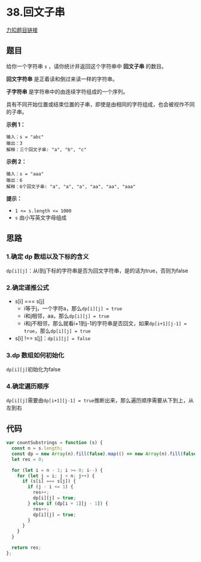 # 38.回文子串

[力扣题目链接](https://leetcode.cn/problems/palindromic-substrings/)

## 题目

给你一个字符串 `s` ，请你统计并返回这个字符串中 **回文子串** 的数目。

**回文字符串** 是正着读和倒过来读一样的字符串。

**子字符串** 是字符串中的由连续字符组成的一个序列。

具有不同开始位置或结束位置的子串，即使是由相同的字符组成，也会被视作不同的子串。

**示例 1：**

```
输入：s = "abc"
输出：3
解释：三个回文子串: "a", "b", "c"
```

**示例 2：**

```
输入：s = "aaa"
输出：6
解释：6个回文子串: "a", "a", "a", "aa", "aa", "aaa"
```

**提示：**

- `1 <= s.length <= 1000`
- `s` 由小写英文字母组成

## 思路

### 1.确定 dp 数组以及下标的含义

`dp[i][j]`：从i到j下标的字符串是否为回文字符串，是的话为true，否则为false

### 2.确定递推公式

- s[i] === s[j]
  - i等于j，一个字符a，那么`dp[i][j] = true`
  - i和j相邻，aa，那么`dp[i][j] = true`
  - i和j不相邻，那么就看i+1到j-1的字符串是否回文，如果`dp[i+1][j-1] = true`，那么`dp[i][j] = true`
- s[i] !== s[j]：`dp[i][j] = false`

### 3.dp 数组如何初始化

`dp[i][j]`初始化为false

### 4.确定遍历顺序

`dp[i][j]`需要由`dp[i+1][j-1] = true`推断出来，那么遍历顺序需要从下到上，从左到右

## 代码

~~~js
var countSubstrings = function (s) {
  const n = s.length;
  const dp = new Array(n).fill(false).map(() => new Array(n).fill(false));
  let res = 0;

  for (let i = n - 1; i >= 0; i--) {
    for (let j = i; j < n; j++) {
      if (s[i] === s[j]) {
        if (j - i <= 1) {
          res++;
          dp[i][j] = true;
        } else if (dp[i + 1][j - 1]) {
          res++;
          dp[i][j] = true;
        }
      }
    }
  }

  return res;
};
~~~

